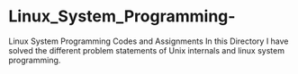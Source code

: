 # Linux_System_Programming-
Linux System Programming Codes and Assignments
In this Directory I have solved the different problem statements of Unix internals and linux system programming.

